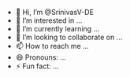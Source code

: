 - 👋 Hi, I’m @SrinivasV-DE
- 👀 I’m interested in ...
- 🌱 I’m currently learning ...
- 💞️ I’m looking to collaborate on ...
- 📫 How to reach me ...
- 😄 Pronouns: ...
- ⚡ Fun fact: ...

<!---
SrinivasV-DE/SrinivasV-DE is a ✨ special ✨ repository because its `README.md` (this file) appears on your GitHub profile.
You can click the Preview link to take a look at your changes.

First commit
--->
